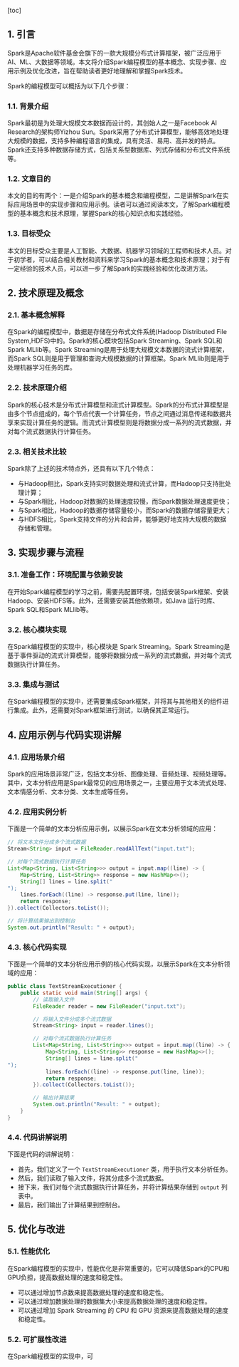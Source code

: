 
[toc]                    
                
                
## 1. 引言

Spark是Apache软件基金会旗下的一款大规模分布式计算框架，被广泛应用于AI、ML、大数据等领域。本文将介绍Spark编程模型的基本概念、实现步骤、应用示例及优化改进，旨在帮助读者更好地理解和掌握Spark技术。

Spark的编程模型可以概括为以下几个步骤：

### 1.1. 背景介绍

Spark最初是为处理大规模文本数据而设计的，其创始人之一是Facebook AI Research的架构师Yizhou Sun。Spark采用了分布式计算模型，能够高效地处理大规模的数据，支持多种编程语言的集成，具有灵活、易用、高并发的特点。Spark还支持多种数据存储方式，包括关系型数据库、列式存储和分布式文件系统等。

### 1.2. 文章目的

本文的目的有两个：一是介绍Spark的基本概念和编程模型，二是讲解Spark在实际应用场景中的实现步骤和应用示例。读者可以通过阅读本文，了解Spark编程模型的基本概念和技术原理，掌握Spark的核心知识点和实践经验。

### 1.3. 目标受众

本文的目标受众主要是人工智能、大数据、机器学习领域的工程师和技术人员。对于初学者，可以结合相关教材和资料来学习Spark的基本概念和技术原理；对于有一定经验的技术人员，可以进一步了解Spark的实践经验和优化改进方法。

## 2. 技术原理及概念

### 2.1. 基本概念解释

在Spark的编程模型中，数据是存储在分布式文件系统(Hadoop Distributed File System,HDFS)中的。Spark的核心模块包括Spark Streaming、Spark SQL和Spark MLlib等。Spark Streaming是用于处理大规模文本数据的流式计算框架，而Spark SQL则是用于管理和查询大规模数据的计算框架。Spark MLlib则是用于处理机器学习任务的库。

### 2.2. 技术原理介绍

Spark的核心技术是分布式计算模型和流式计算模型。Spark的分布式计算模型是由多个节点组成的，每个节点代表一个计算任务，节点之间通过消息传递和数据共享来实现计算任务的逻辑。而流式计算模型则是将数据分成一系列的流式数据，并对每个流式数据执行计算任务。

### 2.3. 相关技术比较

Spark除了上述的技术特点外，还具有以下几个特点：

- 与Hadoop相比，Spark支持实时数据处理和流式计算，而Hadoop只支持批处理计算；
- 与Spark相比，Hadoop对数据的处理速度较慢，而Spark数据处理速度更快；
- 与Spark相比，Hadoop的数据存储容量较小，而Spark的数据存储容量更大；
- 与HDFS相比，Spark支持文件的分片和合并，能够更好地支持大规模的数据存储和管理。

## 3. 实现步骤与流程

### 3.1. 准备工作：环境配置与依赖安装

在开始Spark编程模型的学习之前，需要先配置环境，包括安装Spark框架、安装Hadoop、安装HDFS等。此外，还需要安装其他依赖项，如Java 运行时库、Spark SQL和Spark MLlib等。

### 3.2. 核心模块实现

在Spark编程模型的实现中，核心模块是 Spark Streaming。Spark Streaming是基于事件驱动的流式计算模型，能够将数据分成一系列的流式数据，并对每个流式数据执行计算任务。

### 3.3. 集成与测试

在Spark编程模型的实现中，还需要集成Spark框架，并将其与其他相关的组件进行集成。此外，还需要对Spark框架进行测试，以确保其正常运行。

## 4. 应用示例与代码实现讲解

### 4.1. 应用场景介绍

Spark的应用场景非常广泛，包括文本分析、图像处理、音频处理、视频处理等。其中，文本分析应用是Spark最常见的应用场景之一，主要应用于文本流式处理、文本情感分析、文本分类、文本生成等任务。

### 4.2. 应用实例分析

下面是一个简单的文本分析应用示例，以展示Spark在文本分析领域的应用：

```java
// 将文本文件分成多个流式数据
Stream<String> input = FileReader.readAllText("input.txt");

// 对每个流式数据执行计算任务
List<Map<String, List<String>>> output = input.map((line) -> {
    Map<String, List<String>> response = new HashMap<>();
    String[] lines = line.split("
");
    lines.forEach((line) -> response.put(line, line));
    return response;
}).collect(Collectors.toList());

// 将计算结果输出到控制台
System.out.println("Result: " + output);
```

### 4.3. 核心代码实现

下面是一个简单的文本分析应用示例的核心代码实现，以展示Spark在文本分析领域的应用：

```java
public class TextStreamExecutioner {
    public static void main(String[] args) {
        // 读取输入文件
        FileReader reader = new FileReader("input.txt");

        // 将输入文件分成多个流式数据
        Stream<String> input = reader.lines();

        // 对每个流式数据执行计算任务
        List<Map<String, List<String>>> output = input.map((line) -> {
            Map<String, List<String>> response = new HashMap<>();
            String[] lines = line.split("
");
            lines.forEach((line) -> response.put(line, line));
            return response;
        }).collect(Collectors.toList());

        // 输出计算结果
        System.out.println("Result: " + output);
    }
}
```

### 4.4. 代码讲解说明

下面是代码的讲解说明：

- 首先，我们定义了一个 `TextStreamExecutioner` 类，用于执行文本分析任务。
- 然后，我们读取了输入文件，将其分成多个流式数据。
- 接下来，我们对每个流式数据执行计算任务，并将计算结果存储到 `output` 列表中。
- 最后，我们输出了计算结果到控制台。

## 5. 优化与改进

### 5.1. 性能优化

在Spark编程模型的实现中，性能优化是非常重要的，它可以降低Spark的CPU和GPU负担，提高数据处理的速度和稳定性。

- 可以通过增加节点数来提高数据处理的速度和稳定性。
- 可以通过增加数据处理的数据集大小来提高数据处理的速度和稳定性。
- 可以通过增加 Spark Streaming 的 CPU 和 GPU 资源来提高数据处理的速度和稳定性。

### 5.2. 可扩展性改进

在Spark编程模型的实现中，可

